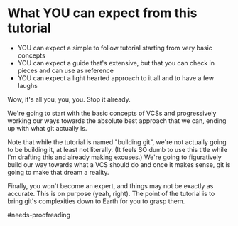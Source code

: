 # What YOU can expect from this tutorial

* YOU can expect a simple to follow tutorial starting from very basic concepts
* YOU can expect a guide that's extensive, but that you can check in pieces and can use as reference
* YOU can expect a light hearted approach to it all and  to have a few laughs

Wow, it's all you, you, you. Stop it already.

We're going to start with the basic concepts of VCSs and progressively working our ways towards the absolute best approach that we can, ending up with what git actually is.

Note that while the tutorial is named "building git", we're not actually going to be building it, at least not literally. (It feels SO dumb to use this title while I'm drafting this and already making excuses.) We're going to figuratively build our way towards what a VCS should do and once it makes sense, git is going to make that dream a reality.

Finally, you won't become an expert, and things may not be exactly as accurate. This is on purpose (yeah, right). The point of the tutorial is to bring git's complexities down to Earth for you to grasp them.

#needs-proofreading